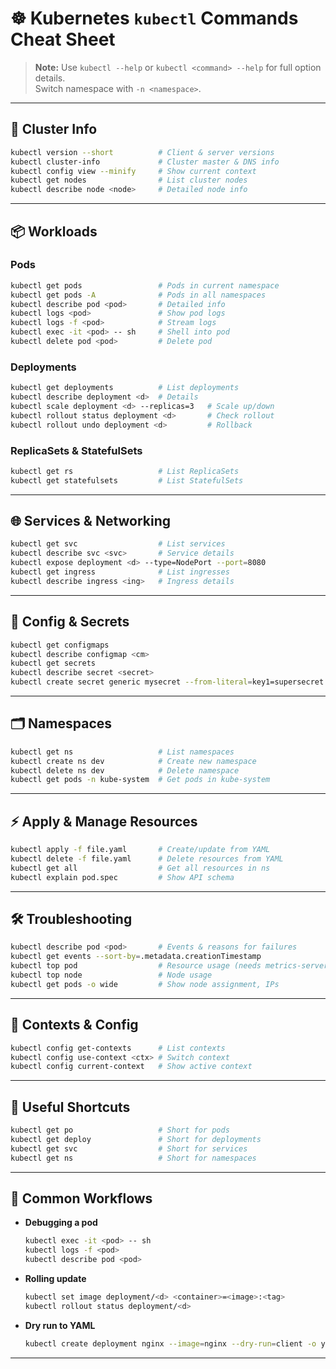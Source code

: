 # ☸️ Kubernetes `kubectl` Commands Cheat Sheet

> **Note:** Use `kubectl --help` or `kubectl <command> --help` for full option details.  
> Switch namespace with `-n <namespace>`.

---

## 🔎 Cluster Info
```bash
kubectl version --short          # Client & server versions
kubectl cluster-info             # Cluster master & DNS info
kubectl config view --minify     # Show current context
kubectl get nodes                # List cluster nodes
kubectl describe node <node>     # Detailed node info
```

---

## 📦 Workloads

### Pods
```bash
kubectl get pods                 # Pods in current namespace
kubectl get pods -A              # Pods in all namespaces
kubectl describe pod <pod>       # Detailed info
kubectl logs <pod>               # Show pod logs
kubectl logs -f <pod>            # Stream logs
kubectl exec -it <pod> -- sh     # Shell into pod
kubectl delete pod <pod>         # Delete pod
```

### Deployments
```bash
kubectl get deployments          # List deployments
kubectl describe deployment <d>  # Details
kubectl scale deployment <d> --replicas=3   # Scale up/down
kubectl rollout status deployment <d>       # Check rollout
kubectl rollout undo deployment <d>         # Rollback
```

### ReplicaSets & StatefulSets
```bash
kubectl get rs                   # List ReplicaSets
kubectl get statefulsets         # List StatefulSets
```

---

## 🌐 Services & Networking
```bash
kubectl get svc                  # List services
kubectl describe svc <svc>       # Service details
kubectl expose deployment <d> --type=NodePort --port=8080
kubectl get ingress              # List ingresses
kubectl describe ingress <ing>   # Ingress details
```

---

## 📂 Config & Secrets
```bash
kubectl get configmaps
kubectl describe configmap <cm>
kubectl get secrets
kubectl describe secret <secret>
kubectl create secret generic mysecret --from-literal=key1=supersecret
```

---

## 🗂 Namespaces
```bash
kubectl get ns                   # List namespaces
kubectl create ns dev            # Create new namespace
kubectl delete ns dev            # Delete namespace
kubectl get pods -n kube-system  # Get pods in kube-system
```

---

## ⚡ Apply & Manage Resources
```bash
kubectl apply -f file.yaml       # Create/update from YAML
kubectl delete -f file.yaml      # Delete resources from YAML
kubectl get all                  # Get all resources in ns
kubectl explain pod.spec         # Show API schema
```

---

## 🛠 Troubleshooting
```bash
kubectl describe pod <pod>       # Events & reasons for failures
kubectl get events --sort-by=.metadata.creationTimestamp
kubectl top pod                  # Resource usage (needs metrics-server)
kubectl top node                 # Node usage
kubectl get pods -o wide         # Show node assignment, IPs
```

---

## 🔑 Contexts & Config
```bash
kubectl config get-contexts      # List contexts
kubectl config use-context <ctx> # Switch context
kubectl config current-context   # Show active context
```

---

## 🧹 Useful Shortcuts
```bash
kubectl get po                   # Short for pods
kubectl get deploy               # Short for deployments
kubectl get svc                  # Short for services
kubectl get ns                   # Short for namespaces
```

---

## 🚀 Common Workflows

- **Debugging a pod**  
  ```bash
  kubectl exec -it <pod> -- sh
  kubectl logs -f <pod>
  kubectl describe pod <pod>
  ```

- **Rolling update**  
  ```bash
  kubectl set image deployment/<d> <container>=<image>:<tag>
  kubectl rollout status deployment/<d>
  ```

- **Dry run to YAML**  
  ```bash
  kubectl create deployment nginx --image=nginx --dry-run=client -o yaml
  ```

---
